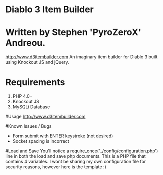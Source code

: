 # Diablo 3 Item Builder
# Written by Stephen 'PyroZeroX' Andreou.

http://www.d3itembuilder.com
An imaginary item builder for Diablo 3 built using Knockout JS and jQuery.

# Requirements
1. PHP 4.0+
2. Knockout JS
3. MySQLi Database

#Usage
http://www.d3itembuilder.com

#Known Issues / Bugs
- Form submit with ENTER keystroke (not desired)
- Socket spacing is incorrect

#Load and Save
You'll notice a require_once('../config/configuration.php') line in both the load and save php documents.
This is a PHP file that contains 4 variables. I wont be sharing my own configuration file for security reasons, however here is the template :)
<?
$host = 'localhost';
$user = ''; //your db username
$pass = ''; //your db password
$db = ''; //your db name
?>